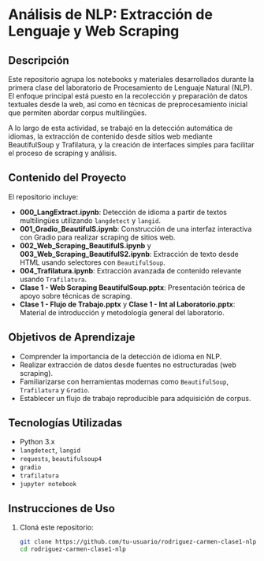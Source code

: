 # Análisis de NLP: Extracción de Lenguaje y Web Scraping

## Descripción

Este repositorio agrupa los notebooks y materiales desarrollados durante la primera clase del laboratorio de Procesamiento de Lenguaje Natural (NLP). El enfoque principal está puesto en la recolección y preparación de datos textuales desde la web, así como en técnicas de preprocesamiento inicial que permiten abordar corpus multilingües.

A lo largo de esta actividad, se trabajó en la detección automática de idiomas, la extracción de contenido desde sitios web mediante BeautifulSoup y Trafilatura, y la creación de interfaces simples para facilitar el proceso de scraping y análisis.

## Contenido del Proyecto

El repositorio incluye:

- **000_LangExtract.ipynb**: Detección de idioma a partir de textos multilingües utilizando `langdetect` y `langid`.
- **001_Gradio_BeautifulS.ipynb**: Construcción de una interfaz interactiva con Gradio para realizar scraping de sitios web.
- **002_Web_Scraping_BeautifulS.ipynb** y **003_Web_Scraping_BeautifulS2.ipynb**: Extracción de texto desde HTML usando selectores con `BeautifulSoup`.
- **004_Trafilatura.ipynb**: Extracción avanzada de contenido relevante usando `Trafilatura`.
- **Clase 1 - Web Scraping BeautifulSoup.pptx**: Presentación teórica de apoyo sobre técnicas de scraping.
- **Clase 1 - Flujo de Trabajo.pptx** y **Clase 1 - Int al Laboratorio.pptx**: Material de introducción y metodología general del laboratorio.

## Objetivos de Aprendizaje

- Comprender la importancia de la detección de idioma en NLP.
- Realizar extracción de datos desde fuentes no estructuradas (web scraping).
- Familiarizarse con herramientas modernas como `BeautifulSoup`, `Trafilatura` y `Gradio`.
- Establecer un flujo de trabajo reproducible para adquisición de corpus.

## Tecnologías Utilizadas

- Python 3.x
- `langdetect`, `langid`
- `requests`, `beautifulsoup4`
- `gradio`
- `trafilatura`
- `jupyter notebook`

## Instrucciones de Uso

1. Cloná este repositorio:
   ```bash
   git clone https://github.com/tu-usuario/rodriguez-carmen-clase1-nlp.git
   cd rodriguez-carmen-clase1-nlp
